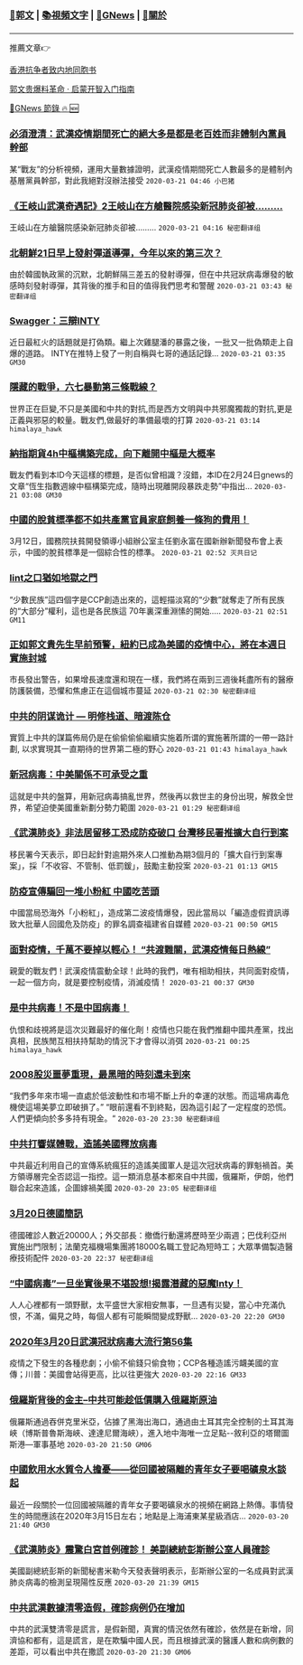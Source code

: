 ###  [:eagle:郭文](https://github.com/ourhimalayas/txt) | [:books:視頻文字](https://github.com/ourhimalayas/txt/blob/master/content/README.md) | [:newspaper:GNews](https://github.com/ourhimalayas/txt/blob/master/content/gnews/README.md) | [:pray:關於](https://github.com/ourhimalayas/home/tree/master/about)
---

推薦文章:point_right:

[香港抗争者致内地同胞书](https://github.com/ourhimalayas/news/blob/master/2019/08/a_letter_from_the_hong_kong_people.md)

[郭文贵爆料革命 · 启蒙开智入门指南](https://github.com/ourhimalayas/txt/issues/1)

[:newspaper:GNews 節錄 :fire: :new:](https://github.com/ourhimalayas/txt/blob/master/content/gnews/README.md) 



### [必須澄清：武漢疫情期間死亡的絕大多是都是老百姓而非體制內黨員幹部](/content/gnews/1/README.md)

某“戰友”的分析視頻，運用大量數據證明，武漢疫情期間死亡人數最多的是體制內基層黨員幹部，對此我絕對沒辦法接受  `2020-03-21 04:46 小巴猪`

### [《王岐山武漢奇遇記》2王岐山在方艙醫院感染新冠肺炎卻被………](/content/gnews/2/README.md)

王岐山在方艙醫院感染新冠肺炎卻被………  `2020-03-21 04:16 秘密翻译组`

### [北朝鮮21日早上發射彈道導彈，今年以來的第三次？](/content/gnews/3/README.md)

由於韓國執政黨的沉默，北朝鮮隔三差五的發射導彈，但在中共冠狀病毒爆發的敏感時刻發射導彈，其背後的推手和目的值得我們思考和警醒  `2020-03-21 03:43 秘密翻译组`

### [Swagger：三辯INTY](/content/gnews/4/README.md)

近日最紅火的話題就是打偽類。繼上次雞腿潘的暴露之後，一批又一批偽類走上自爆的道路。 INTY在推特上發了一則自稱與七哥的通話記錄...  `2020-03-21 03:35 GM30`

### [隱藏的戰爭，六七暴動第三條戰線？](/content/gnews/5/README.md)

世界正在巨變,不只是美國和中共的對抗,而是西方文明與中共邪魔獨裁的對抗,更是正義與邪惡的較量。戰友們,做最好的準備最壞的打算  `2020-03-21 03:14 himalaya_hawk`

### [納指期貨4h中樞構築完成，向下離開中樞是大概率](/content/gnews/6/README.md)

戰友們看到本ID今天這樣的標題，是否似曾相識？沒錯，本ID在2月24日gnews的文章“恆生指數週線中樞構築完成，隨時出現離開段暴跌走勢”中指出...  `2020-03-21 03:08 GM30`

### [中國的脫貧標準都不如共產黨官員家庭飼養一條狗的費用！](/content/gnews/7/README.md)

3月12日，國務院扶貧開發領導小組辦公室主任劉永富在國新辦新聞發布會上表示，中國的脫貧標準是一個綜合性的標準。  `2020-03-21 02:52 灭共日记`

### [Iint之口猶如地獄之門](/content/gnews/8/README.md)

“少數民族”這四個字是CCP創造出來的，這輕描淡寫的“少數”就奪走了所有民族的“大部分”權利，這也是各民族這 70年裏深重淵愫的開始…..  `2020-03-21 02:51 GM11`

### [正如郭文貴先生早前預警，紐約已成為美國的疫情中心，將在本週日實施封城](/content/gnews/9/README.md)

市長發出警告，如果增長速度還和現在一樣，我們將在兩到三週後耗盡所有的醫療防護裝備，恐懼和焦慮正在這個城市蔓延  `2020-03-21 02:30 秘密翻译组`

### [中共的阴谋诡计 — 明修栈道、暗渡陈仓](/content/gnews/10/README.md)

實質上中共的謀篇佈局仍是在偷偷偷偷繼續实施着所谓的實施著所謂的一帶一路計劃, 以求實現其一直期待的世界第二極的野心  `2020-03-21 01:43 himalaya_hawk`

### [新冠病毒：中美關係不可承受之重](/content/gnews/11/README.md)

這就是中共的盤算，用新冠病毒搞亂世界，然後再以救世主的身份出現，解救全世界，希望迫使美國重新劃分勢力範圍  `2020-03-21 01:29 秘密翻译组`

### [《武漢肺炎》非法居留移工恐成防疫破口 台灣移民署推擴大自行到案](/content/gnews/12/README.md)

移民署今天表示，即日起針對逾期外來人口推動為期3個月的「擴大自行到案專案」，採「不收容、不管制、低罰鍰」，鼓勵主動投案  `2020-03-21 01:13 GM15`

### [防疫宣傳騙回一堆小粉紅 中國吃苦頭](/content/gnews/13/README.md)

中國當局恐海外「小粉紅」，造成第二波疫情爆發，因此當局以「編造虛假資訊導致大批華人回國危及防疫」的罪名調查福建省自媒體  `2020-03-21 00:50 GM15`

### [面對疫情，千萬不要掉以輕心！ “共渡難關，武漢疫情每日熱線”](/content/gnews/14/README.md)

親愛的戰友們！武漢疫情震動全球！此時的我們，唯有相助相扶，共同面對疫情，一起一個方向，就是要控制疫情，消滅疫情！  `2020-03-21 00:37 GM30`

### [是中共病毒！不是中囯病毒！](/content/gnews/15/README.md)

仇恨和歧視將是這次災難最好的催化劑！疫情也只能在我們推翻中國共產黨，找出真相，民族閒互相扶持幫助的情況下才會得以消弭  `2020-03-21 00:25 himalaya_hawk`

### [2008股災噩夢重現，最黑暗的時刻還未到來](/content/gnews/16/README.md)

“我們多年來市場一直處於低波動性和市場不斷上升的幸運的狀態。而這場病毒危機使這場美夢立即破損了。” “眼前還看不到終點，因為這引起了一定程度的恐慌。人們更傾向於多多持有現金。“  `2020-03-20 23:30 秘密翻译组`

### [中共打響媒體戰，造謠美國釋放病毒](/content/gnews/17/README.md)

中共最近利用自己的宣傳系統瘋狂的造謠美國軍人是這次冠狀病毒的罪魁禍首。美方領導層完全否認這一指控。這一類消息基本都來自中共國，俄羅斯，伊朗，他們聯合起來造謠，企圖嫁禍美國  `2020-03-20 23:05 秘密翻译组`

### [3月20日德國簡訊](/content/gnews/18/README.md)

德國確診人數近20000人；外交部長：撤僑行動還將歷時至少兩週；巴伐利亞州實施出門限制；法蘭克福機場集團將18000名職工登記為短時工；大眾準備製造醫療技術配件  `2020-03-20 22:37 秘密翻译组`

### [“中國病毒”一旦坐實後果不堪設想!揭露潛藏的惡魔Inty！](/content/gnews/19/README.md)

人人心裡都有一頭野獸，太平盛世大家相安無事，一旦遇有災變，當心中充滿仇恨，不滿，偏見之時，每個人都有可能瞬間變成野獸...  `2020-03-20 22:20 GM30`

### [2020年3月20日武漢冠狀病毒大流行第56集](/content/gnews/20/README.md)

疫情之下發生的各種悲劇；小偷不偷錢只偷食物；CCP各種造謠污衊美國的宣傳；川普：美國會站得更高，比以往更強大  `2020-03-20 22:16 GM33`

### [俄羅斯背後的金主&#8211;中共可能趁低價購入俄羅斯原油](/content/gnews/21/README.md)

俄羅斯通過吞併克里米亞，佔據了黑海出海口，通過由土耳其完全控制的土耳其海峽（博斯普魯斯海峽、達達尼爾海峽），進入地中海唯一立足點--敘利亞的塔爾圖斯港—軍事基地  `2020-03-20 21:50 GM06`

### [中國飲用水水質令人擔憂——從回國被隔離的青年女子要喝礦泉水談起](/content/gnews/22/README.md)

最近一段關於一位回國被隔離的青年女子要喝礦泉水的視頻在網路上熱傳。事情發生的時間應該在2020年3月15日左右；地點是上海浦東某星級酒店...  `2020-03-20 21:40 GM30`

### [《武漢肺炎》震驚白宮首例確診！ 美副總統彭斯辦公室人員確診](/content/gnews/23/README.md)

美國副總統彭斯的新聞秘書米勒今天發表聲明表示，彭斯辦公室的一名成員對武漢肺炎病毒的檢測呈現陽性反應  `2020-03-20 21:39 GM15`

### [中共武漢數據清零造假，確診病例仍在增加](/content/gnews/24/README.md)

中共的武漢雙清零是謊言，是假新聞，真實的情況依然有確診，依然是在新增，同濟協和都有，這是謊言，是在欺騙中國人民，而且根據武漢的醫護人數和病例數的差距，可以看出中共在撒謊  `2020-03-20 21:30 GM06`

